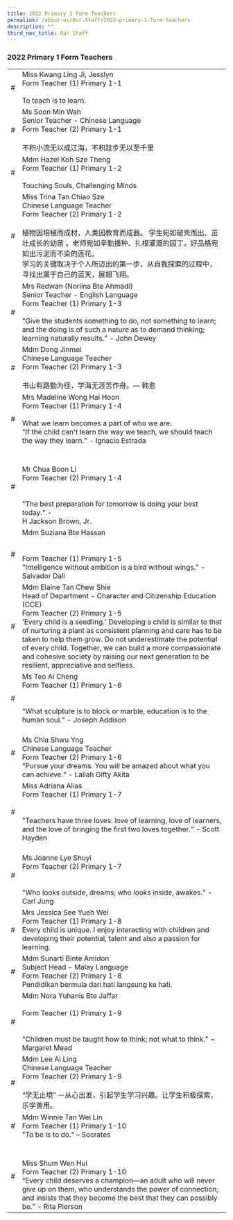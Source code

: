```yaml
---
title: 2022 Primary 1 Form Teachers
permalink: /about-us/Our-Staff/2022-primary-1-form-teachers
description: ""
third_nav_title: Our Staff
---
```

### 2022 Primary 1 Form Teachers

|  	|  	|
|---	|---	|
| # 	| Miss Kwang Ling Ji, Jesslyn<br>Form Teacher (1) Primary 1-1<br><br>To teach is to learn. 	|
| # 	| Ms Soon Min Wah<br>Senior Teacher - Chinese Language<br>Form Teacher (2) Primary 1-1<br><br>不积小流无以成江海，不积跬步无以至千里 	|
| # 	| Mdm Hazel Koh Sze Theng<br>Form Teacher (1) Primary 1-2<br><br>Touching Souls, Challenging Minds 	|
| # 	| Miss Trina Tan Chiao Sze<br>Chinese Language Teacher<br>Form Teacher (2) Primary 1-2<br><br>植物因培植而成材，人类因教育而成器。 学生宛如破壳而出、茁壮成长的幼苗 。老师宛如辛勤播种、扎根灌溉的园丁。好品格宛如出污泥而不染的莲花。<br>学习的关键取决于个人所迈出的第一步，从自我探索的过程中，寻找出属于自己的蓝天，展翅飞翔。 	|
| # 	| Mrs Redwan (Norlina Bte Ahmadi)<br>Senior Teacher - English Language<br>Form Teacher (1) Primary 1-3<br><br>"Give the students something to do, not something to learn; and the doing is of such a nature as to demand thinking; learning naturally results." - John Dewey 	|
| # 	| Mdm Dong Jinmei<br>Chinese Language Teacher<br>Form Teacher (2) Primary 1-3<br><br>书山有路勤为径，学海无涯苦作舟。— 韩愈 	|
| # 	| Mrs Madeline Wong Hai Hoon<br>Form Teacher (1) Primary 1-4<br><br>What we learn becomes a part of who we are.<br>"If the child can't learn the way we teach, we should teach the way they learn." - Ignacio Estrada 	|
| # 	| <br><br>Mr Chua Boon Li<br>Form Teacher (2) Primary 1-4<br><br><br>"The best preparation for tomorrow is doing your best today." -<br>H Jackson Brown, Jr. 	|
| # 	| Mdm Suziana Bte Hassan<br><br><br>Form Teacher (1) Primary 1-5<br>"Intelligence without ambition is a bird without wings." - Salvador Dali 	|
| # 	| Mdm Elaine Tan Chew Shie<br>Head of Department - Character and Citizenship Education (CCE)<br>Form Teacher (2) Primary 1-5<br>'Every child is a seedling.' Developing a child is similar to that of nurturing a plant as consistent planning and care has to be taken to help them grow. Do not underestimate the potential of every child. Together, we can build a more compassionate and cohesive society by raising our next generation to be resilient, appreciative and selfless.  	|
| # 	| Ms Teo Ai Cheng<br>Form Teacher (1) Primary 1-6<br><br><br>"What sculpture is to block or marble, education is to the human soul." - Joseph Addison  	|
| # 	| <br>Ms Chia Shwu Yng<br>Chinese Language Teacher<br>Form Teacher (2) Primary 1-6<br> "Pursue your dreams. You will be amazed about what you can achieve." - Lailah Gifty Akita  	|
| #  	| Miss Adriana Alias<br>Form Teacher (1) Primary 1-7<br><br><br>"Teachers have three loves: love of learning, love of learners, and the love of bringing the first two loves together." - Scott Hayden 	|
| # 	| <br>Ms Joanne Lye Shuyi<br>Form Teacher (2) Primary 1-7<br><br><br>"Who looks outside, dreams; who looks inside, awakes." - Carl Jung   	|
| # 	| Mrs Jessica See Yueh Wei<br>Form Teacher (1) Primary 1-8<br>Every child is unique. I enjoy interacting with children and developing their potential, talent and also a passion for learning.  	|
| # 	| Mdm Sunarti Binte Amidon<br>Subject Head - Malay Language<br>Form Teacher (2) Primary 1-8<br>Pendidikan bermula dari hati langsung ke hati.  	|
|  # 	| Mdm Nora Yuhanis Bte Jaffar      <br><br>Form Teacher (1) Primary 1-9<br><br><br>"Children must be taught how to think; not what to think." ~ Margaret Mead  	|
| # 	| Mdm Lee Ai Ling<br>Chinese Language Teacher<br>Form Teacher (2) Primary 1-9<br><br>“学无止境” －从心出发，引起学生学习兴趣。让学生积极探索，乐学善用。 	|
| # 	| Mdm Winnie Tan Wei Lin<br>Form Teacher (1) Primary 1-10<br>"To be is to do." – Socrates  	|
| # 	| <br><br>Miss Shum Wen Hui<br>Form Teacher (2) Primary 1-10<br>“Every child deserves a champion—an adult who will never give up on them, who understands the power of connection, and insists that they become the best that they can possibly be.” - Rita Pierson  	|